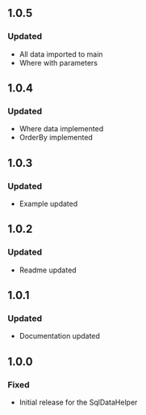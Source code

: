 ## 1.0.5
### Updated
- All data imported to main
- Where with parameters

## 1.0.4
### Updated
- Where data implemented
- OrderBy implemented

## 1.0.3
### Updated
- Example updated

## 1.0.2
### Updated
- Readme updated

## 1.0.1
### Updated
- Documentation updated

## 1.0.0
### Fixed
- Initial release for the SqlDataHelper